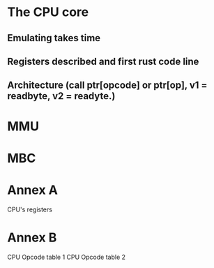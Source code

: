 # The CPU core

## Emulating takes time
## Registers described and first rust code line
## Architecture (call ptr[opcode] or ptr[op], v1 = readbyte, v2 = readyte.)

# MMU

# MBC


# Annex A
CPU's registers
# Annex B
CPU Opcode table 1
CPU Opcode table 2

